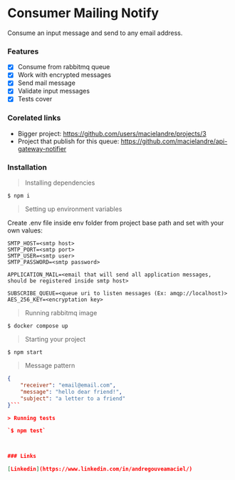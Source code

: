 # Consumer Mailing Notify

Consume an input message and send to any email address.

### Features

- [x] Consume from rabbitmq queue
- [x] Work with encrypted messages
- [x] Send mail message
- [x] Validate input messages
- [x] Tests cover

### Corelated links

- Bigger project: https://github.com/users/macielandre/projects/3
- Project that publish for this queue: https://github.com/macielandre/api-gateway-notifier

### Installation

> Installing dependencies

`$ npm i`

> Setting up environment variables

Create .env file inside env folder from project base path and set with your own values:

	SMTP_HOST=<smtp host>
	SMTP_PORT=<smtp port>
	SMTP_USER=<smtp user>
	SMTP_PASSWORD=<smtp password>

	APPLICATION_MAIL=<email that will send all application messages, should be registered inside smtp host>

	SUBSCRIBE_QUEUE=<queue uri to listen messages (Ex: amqp://localhost)>
	AES_256_KEY=<encryptation key>

> Running rabbitmq image

`$ docker compose up`

> Starting your project

`$ npm start`

> Message pattern

```json
{
	"receiver": "email@email.com",
	"message": "hello dear friend!",
	"subject": "a letter to a friend"
}```

> Running tests

`$ npm test`



### Links

[Linkedin](https://www.linkedin.com/in/andregouveamaciel/)
